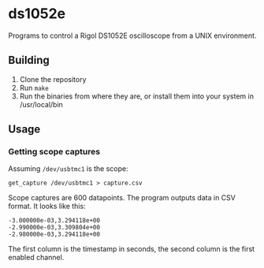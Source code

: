 # ds1052e
Programs to control a Rigol DS1052E oscilloscope from a UNIX environment.

## Building

1. Clone the repository
2. Run `make`
3. Run the binaries from where they are, or install them into your system in /usr/local/bin

## Usage

### Getting scope captures

Assuming `/dev/usbtmc1` is the scope:

`get_capture /dev/usbtmc1 > capture.csv`

Scope captures are 600 datapoints. The program outputs data in CSV format. It looks like this:

```
-3.000000e-03,3.294118e+00
-2.990000e-03,3.309804e+00
-2.980000e-03,3.294118e+00
```

The first column is the timestamp in seconds, the second column is the first enabled channel.
